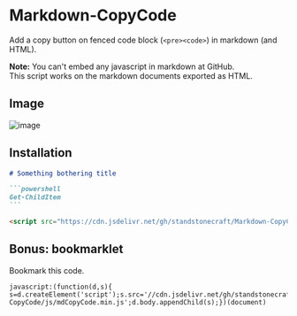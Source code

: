# Markdown-CopyCode

Add a copy button on fenced code block (`<pre><code>`) in markdown (and HTML).

**Note:** You can't embed any javascript in markdown at GitHub.  
This script works on the markdown documents exported as HTML.

## Image

![image](https://user-images.githubusercontent.com/7663652/88813919-77c75900-d1f4-11ea-9214-7e3cbce8c950.png)

## Installation

````markdown
# Something bothering title

```powershell
Get-ChildItem
```

<script src="https://cdn.jsdelivr.net/gh/standstonecraft/Markdown-CopyCode/js/mdCopyCode.min.js"></script>
````

## Bonus: bookmarklet

Bookmark this code.

```
javascript:(function(d,s){ s=d.createElement('script');s.src='//cdn.jsdelivr.net/gh/standstonecraft/Markdown-CopyCode/js/mdCopyCode.min.js';d.body.appendChild(s);})(document)
```
